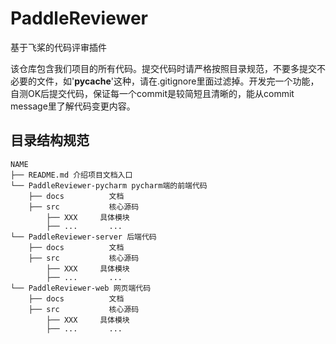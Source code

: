 # PaddleReviewer
基于飞桨的代码评审插件

该仓库包含我们项目的所有代码。提交代码时请严格按照目录规范，不要多提交不必要的文件，如'__pycache__'这种，请在.gitignore里面过滤掉。开发完一个功能，自测OK后提交代码，保证每一个commit是较简短且清晰的，能从commit message里了解代码变更内容。

## 目录结构规范

```
NAME
├── README.md 介绍项目文档入口
└── PaddleReviewer-pycharm pycharm端的前端代码
    ├── docs          文档
    ├── src           核心源码
        ├── XXX     具体模块
        ├── ...       ...
└── PaddleReviewer-server 后端代码
    ├── docs          文档
    ├── src           核心源码
        ├── XXX     具体模块
        ├── ...       ...
└── PaddleReviewer-web 网页端代码
    ├── docs          文档
    ├── src           核心源码
        ├── XXX     具体模块
        ├── ...       ...
```

